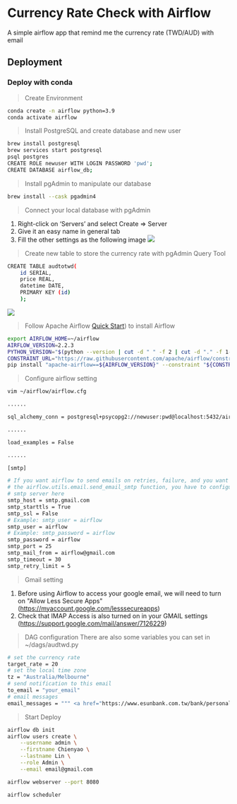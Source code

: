 # Currency Rate Check with Airflow
A simple airflow app that remind me the currency rate (TWD/AUD) with email


## Deployment
### Deploy with conda
> Create Environment
```bash
conda create -n airflow python=3.9
conda activate airflow
```
> Install PostgreSQL and create database and new user
```bash
brew install postgresql
brew services start postgresql
psql postgres
CREATE ROLE newuser WITH LOGIN PASSWORD 'pwd';
CREATE DATABASE airflow_db;
```
> Install pgAdmin to manipulate our database
```bash
brew install --cask pgadmin4
```
> Connect your local database with pgAdmin
1. Right-click on ‘Servers’ and select Create => Server
2. Give it an easy name in general tab
3. Fill the other settings as the following image
![](https://github.com/ChienYao-Lin/currency_rate_check_airflow/blob/main/images/pgAdmin_sever_setting.png)

> Create new table to store the currency rate with pgAdmin Query Tool
```bash
CREATE TABLE audtotwd(
	id SERIAL,
	price REAL,
	datetime DATE,
	PRIMARY KEY (id)
	);
```
![](https://github.com/ChienYao-Lin/currency_rate_check_airflow/blob/main/images/pgAdmin_query_tool.png)

> Follow Apache Airflow [Quick Start](https://airflow.apache.org/docs/apache-airflow/stable/start/local.html)) to install Airflow
```bash
export AIRFLOW_HOME=~/airflow
AIRFLOW_VERSION=2.2.3
PYTHON_VERSION="$(python --version | cut -d " " -f 2 | cut -d "." -f 1-2)"
CONSTRAINT_URL="https://raw.githubusercontent.com/apache/airflow/constraints-${AIRFLOW_VERSION}/constraints-${PYTHON_VERSION}.txt"
pip install "apache-airflow==${AIRFLOW_VERSION}" --constraint "${CONSTRAINT_URL}"
```

> Configure airflow setting
```bash
vim ~/airflow/airflow.cfg
```

```bash
......

sql_alchemy_conn = postgresql+psycopg2://newuser:pwd@localhost:5432/airflow_db

......

load_examples = False

......

[smtp]

# If you want airflow to send emails on retries, failure, and you want to use
# the airflow.utils.email.send_email_smtp function, you have to configure an
# smtp server here
smtp_host = smtp.gmail.com
smtp_starttls = True
smtp_ssl = False
# Example: smtp_user = airflow
smtp_user = airflow
# Example: smtp_password = airflow
smtp_password = airflow
smtp_port = 25
smtp_mail_from = airflow@gmail.com
smtp_timeout = 30
smtp_retry_limit = 5

```

> Gmail setting
1. Before using Airflow to access your google email, we will need to turn on "Allow Less Secure Apps"
(https://myaccount.google.com/lesssecureapps)
2. Check that IMAP Access is also turned on in your GMAIL settings
(https://support.google.com/mail/answer/7126229)

> DAG configuration
There are also some variables you can set in ~/dags/audtwd.py
```bash
# set the currency rate
target_rate = 20
# set the local time zone
tz = "Australia/Melbourne"
# send notification to this email
to_email = "your_email"
# email messages
email_messages = """ <a href="https://www.esunbank.com.tw/bank/personal/deposit/rate/forex/exchange-rate-chart?Currency=AUD/TWD">E.SUN BANK</a> """
```

> Start Deploy
```bash
airflow db init
airflow users create \
    --username admin \
    --firstname Chienyao \
    --lastname Lin \
    --role Admin \
    --email email@gmail.com

airflow webserver --port 8080

airflow scheduler
```

















